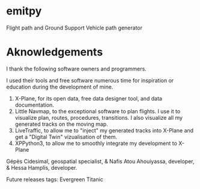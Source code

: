 # emitpy

Flight path and Ground Support Vehicle path generator


# Aknowledgements

I thank the following software owners and programmers.

I used their tools and free software numerous time for inspiration or education during the development of mine.

 1. X-Plane, for its open data, free data designer tool, and data documentation.
 2. Little Navmap, to the exceptional software to plan flights. I use it to visualize plan, routes, procedures, transitions. I also visualize all my generated tracks on the moving map.
 3. LiveTraffic, to allow me to "inject" my generated tracks into X-Plane and get a "Digital Twin" vizualisation of them.
 4. XPPython3, to allow me to smoothly integrate my development to X-Plane


Gépès Cidesimal, geospatial specialist,
& Nafis Atou Ahouiyassa, developer,
& Hessa Hamplis, developer.



Future releases tags:
Evergreen
Titanic
